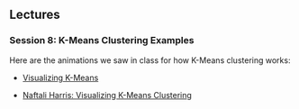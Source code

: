 ## Lectures


### Session 8: K-Means Clustering Examples

Here are the animations we saw in class for how K-Means clustering works:

* [Visualizing K-Means](http://tech.nitoyon.com/en/blog/2013/11/07/k-means/)

* [Naftali Harris: Visualizing K-Means Clustering](http://www.naftaliharris.com/blog/visualizing-k-means-clustering/)